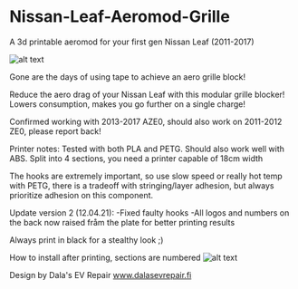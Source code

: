 # Nissan-Leaf-Aeromod-Grille
A 3d printable aeromod for your first gen Nissan Leaf (2011-2017)

![alt text](https://github.com/dalathegreat/Nissan-Leaf-Aeromod-Grille/blob/master/Result.jpg)

Gone are the days of using tape to achieve an aero grille block!

Reduce the aero drag of your Nissan Leaf with this modular grille blocker! Lowers consumption, makes you go further on a single charge!

Confirmed working with 2013-2017 AZE0, should also work on 2011-2012 ZE0, please report back!


Printer notes:
Tested with both PLA and PETG. Should also work well with ABS. Split into 4 sections, you need a printer capable of 18cm width

The hooks are extremely important, so use slow speed or really hot temp with PETG, there is a tradeoff with stringing/layer adhesion, but always prioritize adhesion on this component.

Update version 2 (12.04.21):
-Fixed faulty hooks
-All logos and numbers on the back now raised fråm the plate for better printing results

Always print in black for a stealthy look ;)

How to install after printing, sections are numbered
![alt text](https://github.com/dalathegreat/Nissan-Leaf-Aeromod-Grille/blob/master/HowToInstall.PNG)

Design by Dala's EV Repair
www.dalasevrepair.fi

